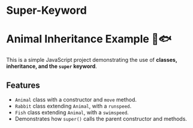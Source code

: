 # Super-Keyword
# Animal Inheritance Example 🐇🐟

This is a simple JavaScript project demonstrating the use of **classes, inheritance, and the `super` keyword**.

## Features
- `Animal` class with a constructor and `move` method.
- `Rabbit` class extending `Animal`, with a `runspeed`.
- `Fish` class extending `Animal`, with a `swimspeed`.
- Demonstrates how `super()` calls the parent constructor and methods.

 
